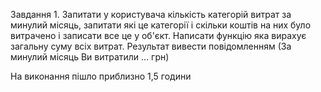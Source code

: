 
Завдання 1. Запитати у користувача кількість категорій витрат за минулий місяць, запитати які це категорії і скільки коштів на них було витрачено і записати все це у об'єкт. Написати функцію яка вирахує загальну суму всіх витрат. Результат вивести повідомленням (За минулий місяць Ви витратили … грн)

На виконання пішло приблизно 1,5 години